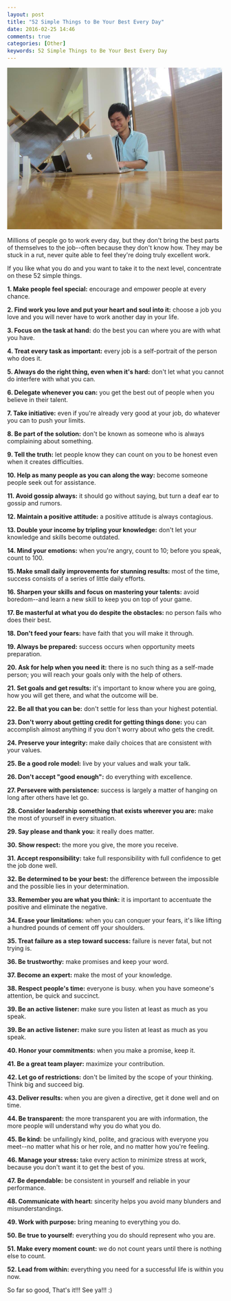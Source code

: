 ```yaml
---
layout: post
title: "52 Simple Things to Be Your Best Every Day"
date: 2016-02-25 14:46
comments: true
categories: [Other]
keywords: 52 Simple Things to Be Your Best Every Day
---
```


<p>
  <img src="/images/52_simple _things.jpg" width="500" alt="52 Simple Things to Be Your Best Every Day" />
</p>

<p>
  Millions of people go to work every day, but they don't bring the best parts of themselves to the job--often because they don't know how. They may be stuck in a rut, never quite able to feel they're doing truly excellent work.
</p>

<p>
  If you like what you do and you want to take it to the next level, concentrate on these 52 simple things.
</p>

<p>
  <strong>1. Make people feel special:</strong> encourage and empower people at every chance.
</p>

<p>
  <strong>2. Find work you love and put your heart and soul into it:</strong> choose a job you love and you will never have to work another day in your life.
</p>

<p>
  <strong>3. Focus on the task at hand:</strong> do the best you can where you are with what you have.
</p>
 
<p>
  <strong>4. Treat every task as important:</strong> every job is a self-portrait of the person who does it.
</p>

<p>
  <strong>5. Always do the right thing, even when it's hard:</strong> don't let what you cannot do interfere with what you can.
</p>

<p>
  <strong>6. Delegate whenever you can:</strong> you get the best out of people when you believe in their talent.
</p>

<p>
  <strong>7. Take initiative:</strong> even if you're already very good at your job, do whatever you can to push your limits.
</p>

<p>
  <strong>8. Be part of the solution:</strong> don't be known as someone who is always complaining about something.
</p>

<p>
  <strong>9. Tell the truth:</strong> let people know they can count on you to be honest even when it creates difficulties.
</p>

<p>
  <strong>10. Help as many people as you can along the way:</strong> become someone people seek out for assistance.
</p>

<p>
  <strong>11. Avoid gossip always:</strong> it should go without saying, but turn a deaf ear to gossip and rumors.
</p>

<p>
  <strong>12. Maintain a positive attitude:</strong> a positive attitude is always contagious.
</p>

<p>
  <strong>13. Double your income by tripling your knowledge:</strong> don't let your knowledge and skills become outdated.
</p>

<p>
  <strong>14. Mind your emotions:</strong> when you're angry, count to 10; before you speak, count to 100.
</p>

<p>
  <strong>15. Make small daily improvements for stunning results:</strong> most of the time, success consists of a series of little daily efforts.
</p>

<p>
  <strong>16. Sharpen your skills and focus on mastering your talents:</strong> avoid boredom--and learn a new skill to keep you on top of your game.
</p>

<p>
  <strong>17. Be masterful at what you do despite the obstacles:</strong> no person fails who does their best.
</p>

<p>
  <strong>18. Don't feed your fears:</strong> have faith that you will make it through.
</p>

<p>
  <strong>19. Always be prepared:</strong> success occurs when opportunity meets preparation.
</p>

<p>
  <strong>20. Ask for help when you need it:</strong> there is no such thing as a self-made person; you will reach your goals only with the help of others.
</p>

<p>
  <strong>21. Set goals and get results:</strong> it's important to know where you are going, how you will get there, and what the outcome will be.
</p>

<p>
  <strong>22. Be all that you can be:</strong> don't settle for less than your highest potential.
</p>

<p>
  <strong>23. Don't worry about getting credit for getting things done:</strong> you can accomplish almost anything if you don't worry about who gets the credit.
</p>

<p>
  <strong>24. Preserve your integrity:</strong> make daily choices that are consistent with your values.
</p>

<p>
  <strong>25. Be a good role model:</strong> live by your values and walk your talk.
</p>

<p>
  <strong>26. Don't accept "good enough":</strong> do everything with excellence.
</p>

<p>
  <strong>27. Persevere with persistence:</strong> success is largely a matter of hanging on long after others have let go.
</p>

<p>
  <strong>28. Consider leadership something that exists wherever you are:</strong> make the most of yourself in every situation.
</p>

<p>
  <strong>29. Say please and thank you:</strong> it really does matter.
</p>

<p>
  <strong>30. Show respect:</strong> the more you give, the more you receive.
</p>

<p>
  <strong>31. Accept responsibility:</strong> take full responsibility with full confidence to get the job done well.
</p>

<p>
  <strong>32. Be determined to be your best:</strong> the difference between the impossible and the possible lies in your determination.
</p>

<p>
  <strong>33. Remember you are what you think:</strong> it is important to accentuate the positive and eliminate the negative.
</p>

<p>
  <strong>34. Erase your limitations:</strong> when you can conquer your fears, it's like lifting a hundred pounds of cement off your shoulders.
</p>

<p>
  <strong>35. Treat failure as a step toward success:</strong> failure is never fatal, but not trying is.
</p>

<p>
  <strong>36. Be trustworthy:</strong> make promises and keep your word.
</p>

<p>
  <strong>37. Become an expert:</strong> make the most of your knowledge.
</p>

<p>
  <strong>38. Respect people's time:</strong> everyone is busy. when you have someone's attention, be quick and succinct.
</p>

<p>
  <strong>39. Be an active listener:</strong> make sure you listen at least as much as you speak.
</p>

<p>
  <strong>39. Be an active listener:</strong> make sure you listen at least as much as you speak.
</p>

<p>
  <strong>40. Honor your commitments:</strong> when you make a promise, keep it.
</p>

<p>
  <strong>41. Be a great team player:</strong> maximize your contribution.
</p>

<p>
  <strong>42. Let go of restrictions:</strong> don't be limited by the scope of your thinking. Think big and succeed big.
</p>

<p>
  <strong>43. Deliver results:</strong> when you are given a directive, get it done well and on time.
</p>

<p>
  <strong>44. Be transparent:</strong> the more transparent you are with information, the more people will understand why you do what you do.
</p>

<p>
  <strong>45. Be kind:</strong> be unfailingly kind, polite, and gracious with everyone you meet--no matter what his or her role, and no matter how you're feeling.
</p>

<p>
  <strong>46. Manage your stress:</strong> take every action to minimize stress at work, because you don't want it to get the best of you.
</p>

<p>
  <strong>47. Be dependable:</strong> be consistent in yourself and reliable in your performance.
</p>

<p>
  <strong>48. Communicate with heart:</strong> sincerity helps you avoid many blunders and misunderstandings.
</p>

<p>
  <strong>49. Work with purpose:</strong> bring meaning to everything you do.
</p>

<p>
  <strong>50. Be true to yourself:</strong> everything you do should represent who you are.
</p>

<p>
  <strong>51. Make every moment count:</strong> we do not count years until there is nothing else to count.
</p>

<p>
  <strong>52. Lead from within:</strong> everything you need for a successful life is within you now.
</p>
 
<p>
  So far so good, That's it!!! See ya!!! :)
</p>
